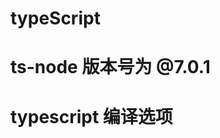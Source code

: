 # typeScript

# ts-node 版本号为 @7.0.1

# typescript 编译选项

<!--
 -- allowJs = false：js 文件也编译
-- allowUnreachableCode = false：不可能执行的代码要不要报错
-- allowUnusedLabels = false：没有用到的 label 要不要报错
-- alwaysStrict = false：按严格模式解析和输出
-- build = false：生产当前项目和依赖项目
-- charset = "utf-8"：输入文件的字符集
-- checkJs = false：js 文件的错误要不要报
-- declaration = false：生成对应的 .d.ts 文件
-- declarationDir = null：声明文件放在哪里
-- declarationMap = false：生产声明文件 sourcemap
-- diagnostics = false：显示诊断信息
-- disableSizeLimit = false：取消项目大小限制
-- downlevelIteration = false：面向 ES5 和 ES3 时，将 for..of, spread and destructuring 降级
-- emitBOM = false：输入文件编码为带 BOM
-- emitDeclarationOnly = false：仅输出声明文件
-- forceConsistentCasingInFileNames = false：强制文件名大小写一致
-- help：帮助
-- inlineSources = false：内联 sourcemap
-- inlineSources = false：内联源码，需要同时设置 inlineSources 和 sourcemap
-- init：初始化一个项目
-- isolatedModules = false：每个文件都是一个独立的模块
-- jsx = "Preserve"：jsx 处理方式
-- jsxFactory = "React.createElement"：jsx 的工厂方法
-- keyofStringsOnly = false：keyof 只使用字符串键解析
-- lib：编译时要使用的库
：ES5: DOM,ES5,ScriptHost
：ES6: DOM,ES6,DOM.Iterable,ScriptHost
-- listEmittedFiles = false：列出生成的文件名
-- listFiles = false：列出生成的文件名
-- locale：错误信息语言
-- module：模块代码怎么生成
："None", "CommonJS", "AMD", "System", "UMD", "ES6", "ES2015" or "ESNext".
-- watch：盯住输入文件
-- target = "ES3"：目标标准
："ES3" (default), "ES5", "ES6"/"ES2015", "ES2016", "ES2017" or "ESNext".
-- showConfig = false：只显示配置
-- removeComments = fasle：移除注释
-- project：指定配置文件
-- pretty = true：美化输出
--preserveConstEnums = false：保留常量和枚举声明
--noEmit：别输出
--noEmitOnError：出错时别输出-->
